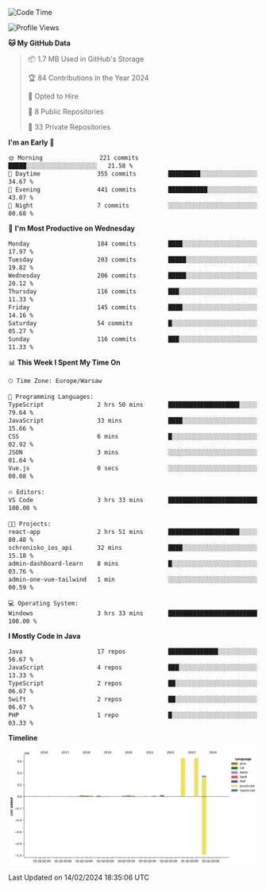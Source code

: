 <!--START_SECTION:waka-->
![Code Time](http://img.shields.io/badge/Code%20Time-170%20hrs%2024%20mins-blue)

![Profile Views](http://img.shields.io/badge/Profile%20Views-0-blue)

**🐱 My GitHub Data** 

> 📦 1.7 MB Used in GitHub's Storage 
 > 
> 🏆 84 Contributions in the Year 2024
 > 
> 💼 Opted to Hire
 > 
> 📜 8 Public Repositories 
 > 
> 🔑 33 Private Repositories 
 > 
**I'm an Early 🐤** 

```text
🌞 Morning                221 commits         █████░░░░░░░░░░░░░░░░░░░░   21.58 % 
🌆 Daytime                355 commits         █████████░░░░░░░░░░░░░░░░   34.67 % 
🌃 Evening                441 commits         ███████████░░░░░░░░░░░░░░   43.07 % 
🌙 Night                  7 commits           ░░░░░░░░░░░░░░░░░░░░░░░░░   00.68 % 
```
📅 **I'm Most Productive on Wednesday** 

```text
Monday                   184 commits         ████░░░░░░░░░░░░░░░░░░░░░   17.97 % 
Tuesday                  203 commits         █████░░░░░░░░░░░░░░░░░░░░   19.82 % 
Wednesday                206 commits         █████░░░░░░░░░░░░░░░░░░░░   20.12 % 
Thursday                 116 commits         ███░░░░░░░░░░░░░░░░░░░░░░   11.33 % 
Friday                   145 commits         ████░░░░░░░░░░░░░░░░░░░░░   14.16 % 
Saturday                 54 commits          █░░░░░░░░░░░░░░░░░░░░░░░░   05.27 % 
Sunday                   116 commits         ███░░░░░░░░░░░░░░░░░░░░░░   11.33 % 
```


📊 **This Week I Spent My Time On** 

```text
🕑︎ Time Zone: Europe/Warsaw

💬 Programming Languages: 
TypeScript               2 hrs 50 mins       ████████████████████░░░░░   79.64 % 
JavaScript               33 mins             ████░░░░░░░░░░░░░░░░░░░░░   15.66 % 
CSS                      6 mins              █░░░░░░░░░░░░░░░░░░░░░░░░   02.92 % 
JSON                     3 mins              ░░░░░░░░░░░░░░░░░░░░░░░░░   01.64 % 
Vue.js                   0 secs              ░░░░░░░░░░░░░░░░░░░░░░░░░   00.08 % 

🔥 Editors: 
VS Code                  3 hrs 33 mins       █████████████████████████   100.00 % 

🐱‍💻 Projects: 
react-app                2 hrs 51 mins       ████████████████████░░░░░   80.48 % 
schronisko_ios_api       32 mins             ████░░░░░░░░░░░░░░░░░░░░░   15.18 % 
admin-dashboard-learn    8 mins              █░░░░░░░░░░░░░░░░░░░░░░░░   03.76 % 
admin-one-vue-tailwind   1 min               ░░░░░░░░░░░░░░░░░░░░░░░░░   00.59 % 

💻 Operating System: 
Windows                  3 hrs 33 mins       █████████████████████████   100.00 % 
```

**I Mostly Code in Java** 

```text
Java                     17 repos            ██████████████░░░░░░░░░░░   56.67 % 
JavaScript               4 repos             ███░░░░░░░░░░░░░░░░░░░░░░   13.33 % 
TypeScript               2 repos             ██░░░░░░░░░░░░░░░░░░░░░░░   06.67 % 
Swift                    2 repos             ██░░░░░░░░░░░░░░░░░░░░░░░   06.67 % 
PHP                      1 repo              █░░░░░░░░░░░░░░░░░░░░░░░░   03.33 % 
```



**Timeline**

![Lines of Code chart](https://raw.githubusercontent.com/KuaQ/KuaQ/main/assets/bar_graph.png)


 Last Updated on 14/02/2024 18:35:06 UTC
<!--END_SECTION:waka-->

